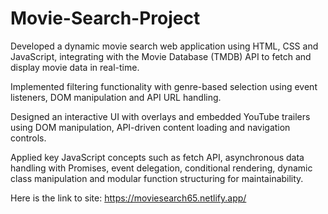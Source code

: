 # Movie-Search-Project

Developed a dynamic movie search web application using HTML, CSS and JavaScript, integrating with the Movie Database (TMDB) API to fetch and display movie data in real-time.

Implemented filtering functionality with genre-based selection using event listeners, DOM manipulation and API URL handling.

Designed an interactive UI with overlays and embedded YouTube trailers using DOM manipulation, API-driven content loading and navigation controls.

Applied key JavaScript concepts such as fetch API, asynchronous data handling with Promises, event delegation, conditional rendering, dynamic class manipulation and modular function structuring for maintainability.

Here is the link to site: https://moviesearch65.netlify.app/
